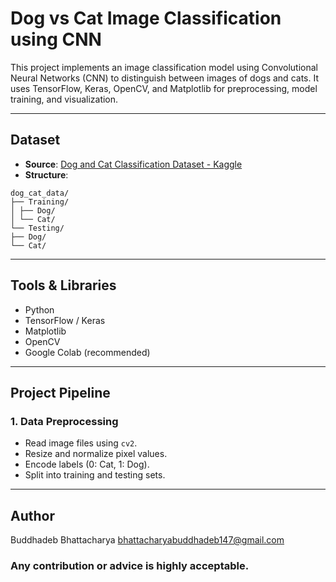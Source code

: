 # Dog vs Cat Image Classification using CNN

This project implements an image classification model using Convolutional Neural Networks (CNN) to distinguish between images of dogs and cats. It uses TensorFlow, Keras, OpenCV, and Matplotlib for preprocessing, model training, and visualization.

---

##  Dataset

- **Source**: [Dog and Cat Classification Dataset - Kaggle](https://www.kaggle.com/datasets/salader/dog-and-cat-classification-dataset)
- **Structure**:
```
dog_cat_data/
├── Training/
│ ├── Dog/
│ └── Cat/
└── Testing/
├── Dog/
└── Cat/
```

---

##  Tools & Libraries

- Python
- TensorFlow / Keras
- Matplotlib
- OpenCV
- Google Colab (recommended)

---

##  Project Pipeline

###  1. Data Preprocessing
- Read image files using `cv2`.
- Resize and normalize pixel values.
- Encode labels (0: Cat, 1: Dog).
- Split into training and testing sets.

---

## Author

Buddhadeb Bhattacharya 
bhattacharyabuddhadeb147@gmail.com

### Any contribution or advice is highly acceptable.


